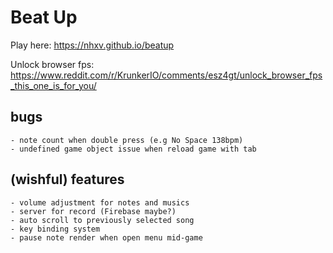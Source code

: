 # Beat Up
Play here: https://nhxv.github.io/beatup

Unlock browser fps: https://www.reddit.com/r/KrunkerIO/comments/esz4gt/unlock_browser_fps_this_one_is_for_you/

## bugs

    - note count when double press (e.g No Space 138bpm)
    - undefined game object issue when reload game with tab

## (wishful) features

    - volume adjustment for notes and musics
    - server for record (Firebase maybe?)
    - auto scroll to previously selected song
    - key binding system
    - pause note render when open menu mid-game
